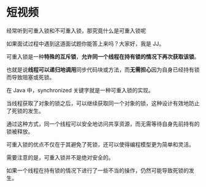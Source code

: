 # 短视频

经常听到可重入锁和不可重入锁，那究竟什么是可重入锁呢



如果面试过程中遇到这道面试题你能答上来吗？大家好，我是 JJ。



可重入锁是一种**特殊的互斥锁**，**允许同一个线程在持有锁的情况下再次获取该锁**。



也就是说**线程可以递归地调用**同步代码块或方法，而**无需担心**因为自身已经持有锁而导致阻塞或死锁。



在 Java 中，synchronized 关键字就是一种可重入锁的实现。



当线程获取了对象的锁之后，可以继续获取同一个对象的锁，这种设计有效地防止了死锁的发生。



通过这种方式，同一个线程可以安全地访问共享资源，而无需等待自身先前持有的锁被释放。



可重入锁的优点不仅在于其避免了死锁，还可以使得编程模型更为简单和灵活。



需要注意的是，可重入锁并不是绝对安全的。



如果一个线程在持有锁的情况下进行了一些不当的操作，仍然可能导致死锁的发生。

